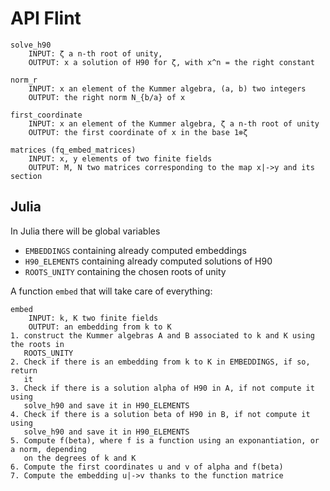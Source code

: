 # API Flint

    solve_h90
        INPUT: ζ a n-th root of unity, 
        OUTPUT: x a solution of H90 for ζ, with x^n = the right constant
    
    norm_r
        INPUT: x an element of the Kummer algebra, (a, b) two integers
        OUTPUT: the right norm N_{b/a} of x
    
    first_coordinate
        INPUT: x an element of the Kummer algebra, ζ a n-th root of unity
        OUTPUT: the first coordinate of x in the base 1⊗ζ
    
    matrices (fq_embed_matrices)
        INPUT: x, y elements of two finite fields
        OUTPUT: M, N two matrices corresponding to the map x|->y and its section

## Julia

In Julia there will be global variables
 - `EMBEDDINGS` containing already computed embeddings
 - `H90_ELEMENTS` containing already computed solutions of H90
 - `ROOTS_UNITY` containing the chosen roots of unity

A function `embed` that will take care of everything:

    embed
        INPUT: k, K two finite fields
        OUTPUT: an embedding from k to K
    1. construct the Kummer algebras A and B associated to k and K using the roots in
       ROOTS_UNITY
    2. Check if there is an embedding from k to K in EMBEDDINGS, if so, return
       it
    3. Check if there is a solution alpha of H90 in A, if not compute it using
       solve_h90 and save it in H90_ELEMENTS
    4. Check if there is a solution beta of H90 in B, if not compute it using
       solve_h90 and save it in H90_ELEMENTS
    5. Compute f(beta), where f is a function using an exponantiation, or a norm, depending
       on the degrees of k and K
    6. Compute the first coordinates u and v of alpha and f(beta)
    7. Compute the embedding u|->v thanks to the function matrice
